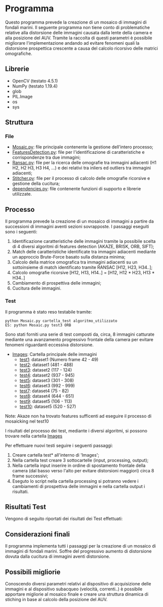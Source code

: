 # Programma

Questo programma prevede la creazione di un mosaico di immagini di fondali marini. Il seguente programma non tiene conto di problematiche relative alla distorsione delle immagini causata dalla lente della camera e alla posizione del AUV. Tramite la raccolta di questi parametri è possibile migliorare l'implementazione andando ad evitare fenomeni quali la distorsione prospettica crescente a causa del calcolo ricorsivo delle matrici omografiche.

## Librerie
* OpenCV (testato 4.5.1)
* NumPy (testato 1.19.4)
* glob
* PIL.Image
* os
* sys

## Struttura

### File

* [Mosaic.py](https://github.com/denardincarlo/seabed-mosaicking/Mosaic.py): file principale contenente la gestione dell'intero processo;
* [FeaturesDetection.py](https://github.com/denardincarlo/Mosaicking/tree/master/sift.py): file per l'identificazione di caratteristiche e corrispondenze tra due immagini;
* [Ransac.py](https://github.com/denardincarlo/seabed-mosaicking/Ransac.py): file per la ricerca delle omografie tra immagini adiacenti (H1 H2, H2 H3, H3 H4, ...) e dei relativi tra inliers ed outliers tra immagini adiacenti;
* [Stitcher.py](https://github.com/denardincarlo/seabed-mosaicking/Stitcher.py): file per il processo di calcolo delle omografie ricorsive e gestione della cucitura;
* [dependencies.py](https://github.com/denardincarlo/seabed-mosaicking/Dependencies.py): file contenente funzioni di supporto e librerie utilizzate.

## Processo

Il programma prevede la creazione di un mosaico di immagini a partire da successioni di immagini aventi sezioni sovrapposte. I passaggi eseguiti sono i seguenti:
1. Identificazione caratteristiche delle immagini tramite la possibile scelta di 4 diversi algoritmi di features detection (AKAZE, BRISK, ORB, SIFT);
2. Match delle caratteristiche identificate tra immagini adiacenti mediante un approccio Brute-Force basato sulla distanza minima;
3. Calcolo della matrice omografica tra immagini adiacenti su un sottoinsieme di match identificato tramite RANSAC [H12, H23, H34..];
4. Calcolo omografie ricorsive  [H12, H13, H14..] = [H12, H12 * H23, H13 * H34..]
5. Cambiamento di prospettiva delle immagini;
6. Cucitura delle immagini.


### Test

Il programma è stato reso testabile tramite:

```
python Mosaic.py cartella_test algoritmo_utilizzato
ES: python Mosaic.py test3 ORB
```

Sono stati forniti una serie di test composti da, circa, 8 immagini catturate mediante una avanzamento progressivo frontale della camera per evitare fenomeni riguardanti eccessiva distorsione.

- [Images](https://github.com/denardincarlo/Mosaicking/tree/master/Immagini): Cartella principale delle immagini
  -  [test1](https://github.com/denardincarlo/seabed-mosaicking/tree/main/Images/test1): dataset1 (Numero frame 42 - 49)
  -  [test2](https://github.com/denardincarlo/seabed-mosaicking/tree/main/Images/test2): dataset1 (481 - 488)
  -  [test3](https://github.com/denardincarlo/seabed-mosaicking/tree/main/Images/test3): dataset2 (117 - 124)
  -  [test4](https://github.com/denardincarlo/seabed-mosaicking/tree/main/Images/test4): dataset2 (937 - 945)
  -  [test5](https://github.com/denardincarlo/seabed-mosaicking/tree/main/Images/test5): dataset3 (301 - 308)
  -  [test6](https://github.com/denardincarlo/seabed-mosaicking/tree/main/Images/test6): dataset3 (992 - 999)
  -  [test7](https://github.com/denardincarlo/seabed-mosaicking/tree/main/Images/test7): dataset4 (75 - 82)
  -  [test8](https://github.com/denardincarlo/seabed-mosaicking/tree/main/Images/test8): dataset4 (644 - 651)
  -  [test9](https://github.com/denardincarlo/seabed-mosaicking/tree/main/Images/test9): dataset5 (106 - 113)
  -  [test10](https://github.com/denardincarlo/seabed-mosaicking/tree/main/Images/test10): dataset5 (520 - 527) 

Note: Akaze non ha trovato features sufficenti ad eseguire il processo di mosaicking nel test10

I risultati del processo dei test, mediante i diversi algoritmi, si possono trovare nella cartella [Images](https://github.com/denardincarlo/seabed-mosaicking/tree/main/Risultati%20test)

Per effettuare nuovi testi seguire i seguenti passaggi:
1. Creare cartella test* all'interno di 'Images';
2. Nella cartella test creare 3 sottocartelle (input, processing, output);
3. Nella cartella input inserire in ordine di spostamento frontale della camera (dal basso verso l'alto per evitare distorsioni maggiori) circa 8 frame successivi;
4. Eseguto lo script nella cartella processing si potranno vedere i cambiamenti di prospettiva delle immagini e nella cartella output i risultati.

## Risultati Test

Vengono di seguito riportati dei risultati dei Test effettuati:

## Considerazioni finali

Il programma implementa tutti i passaggi per la creazione di un mosaico di immagini di fondali marini. Soffre del progressivo aumento di distorsione dovuta dalla cucitura di immagini aventi distorsione.

## Possibili migliorie

Conoscendo diversi parametri relativi al dispositivo di acquisizione delle immagini e al dispositivo subacqueo (velocità, correnti..) è possibile apportare migliorie al mosaico finale e creare una struttura dinamica di stiching in base al calcolo della posizione del AUV.

